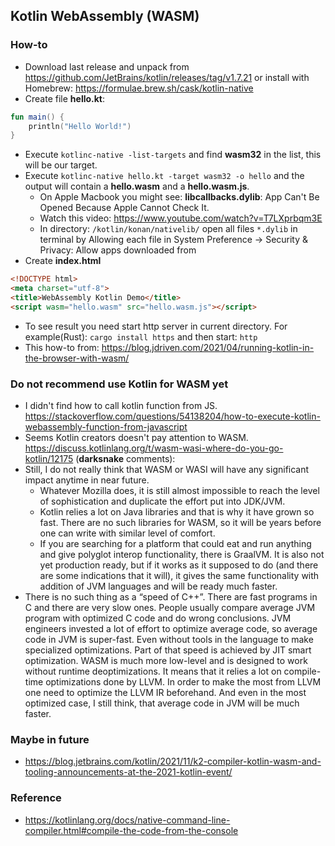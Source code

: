 ## Kotlin WebAssembly (WASM)

### How-to
- Download last release and unpack from https://github.com/JetBrains/kotlin/releases/tag/v1.7.21 or install with Homebrew: https://formulae.brew.sh/cask/kotlin-native
- Create file **hello.kt**:
```kotlin
fun main() {
	println("Hello World!")
}
```
- Execute `kotlinc-native -list-targets` and find **wasm32** in the list, this will be our target.
- Execute `kotlinc-native hello.kt -target wasm32 -o hello` and the output will contain a **hello.wasm** and a **hello.wasm.js**.
  - On Apple Macbook you might see: **libcallbacks.dylib**: App Can't Be Opened Because Apple Cannot Check It.
  - Watch this video: https://www.youtube.com/watch?v=T7LXprbqm3E
  - In directory: `/kotlin/konan/nativelib/` open all files `*.dylib` in terminal by Allowing each file in System Preference -> Security & Privacy: Allow apps downloaded from
- Create **index.html**
```html
<!DOCTYPE html>
<meta charset="utf-8">
<title>WebAssembly Kotlin Demo</title>
<script wasm="hello.wasm" src="hello.wasm.js"></script>
```
- To see result you need start http server in current directory. For example(Rust): `cargo install https` and then start: `http`
- This how-to from: https://blog.jdriven.com/2021/04/running-kotlin-in-the-browser-with-wasm/

### Do not recommend use Kotlin for WASM yet 
- I didn't find how to call kotlin function from JS. https://stackoverflow.com/questions/54138204/how-to-execute-kotlin-webassembly-function-from-javascript
- Seems Kotlin creators doesn't pay attention to WASM. https://discuss.kotlinlang.org/t/wasm-wasi-where-do-you-go-kotlin/12175 (**darksnake** comments):
- Still, I do not really think that WASM or WASI will have any significant impact anytime in near future.
  - Whatever Mozilla does, it is still almost impossible to reach the level of sophistication and duplicate the effort put into JDK/JVM.
  - Kotlin relies a lot on Java libraries and that is why it have grown so fast. There are no such libraries for WASM, so it will be years before one can write with similar level of comfort.
  - If you are searching for a platform that could eat and run anything and give polyglot interop functionality, there is GraalVM. It is also not yet production ready, but if it works as it supposed to do (and there are some indications that it will), it gives the same functionality with addition of JVM languages and will be ready much faster.
- There is no such thing as a “speed of C++”. There are fast programs in C and there are very slow ones. People usually compare average JVM program with optimized C code and do wrong conclusions. JVM engineers invested a lot of effort to optimize average code, so average code in JVM is super-fast. Even without tools in the language to make specialized optimizations. Part of that speed is achieved by JIT smart optimization. WASM is much more low-level and is designed to work without runtime deoptimizations. It means that it relies a lot on compile-time optimizations done by LLVM. In order to make the most from LLVM one need to optimize the LLVM IR beforehand. And even in the most optimized case, I still think, that average code in JVM will be much faster.

### Maybe in future
- https://blog.jetbrains.com/kotlin/2021/11/k2-compiler-kotlin-wasm-and-tooling-announcements-at-the-2021-kotlin-event/

### Reference
- https://kotlinlang.org/docs/native-command-line-compiler.html#compile-the-code-from-the-console
